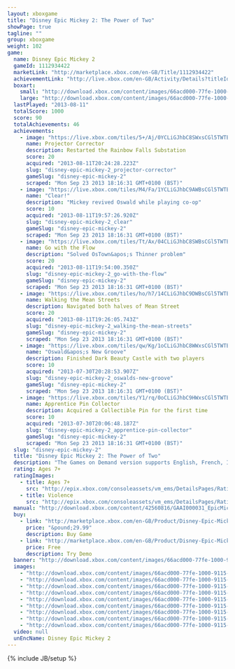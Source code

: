 ```yaml
---
layout: xboxgame
title: "Disney Epic Mickey 2: The Power of Two"
showPage: true
tagline: ""
group: xboxgame
weight: 102
game: 
  name: Disney Epic Mickey 2
  gameId: 1112934422
  marketLink: "http://marketplace.xbox.com/en-GB/Title/1112934422"
  achievementLink: "http://live.xbox.com/en-GB/Activity/Details?titleId=1112934422"
  boxart: 
    small: "http://download.xbox.com/content/images/66acd000-77fe-1000-9115-d80242560816/1033/boxartsm.jpg"
    large: "http://download.xbox.com/content/images/66acd000-77fe-1000-9115-d80242560816/1033/boxartlg.jpg"
  lastPlayed: "2013-08-11"
  totalScore: 1000
  score: 90
  totalAchievements: 46
  achievements: 
    - image: "https://live.xbox.com/tiles/5+/Aj/0YCLiGJhbC8SWxsCGl5TWTE2L2FjaC8wL2FmAAAAAOfn5-4M4Ps=.jpg"
      name: Projector Corrector
      description: Restarted the Rainbow Falls Substation
      score: 20
      acquired: "2013-08-11T20:24:28.223Z"
      slug: "disney-epic-mickey-2_projector-corrector"
      gameSlug: "disney-epic-mickey-2"
      scraped: "Mon Sep 23 2013 18:16:31 GMT+0100 (BST)"
    - image: "https://live.xbox.com/tiles/M4/Fa/1YCLiGJhbC9AWBsCGl5TWTE2L2FjaC8wL2I0AAAAAOfn5-p1gS8=.jpg"
      name: "Clear!"
      description: "Mickey revived Oswald while playing co-op"
      score: 10
      acquired: "2013-08-11T19:57:26.920Z"
      slug: "disney-epic-mickey-2_clear"
      gameSlug: "disney-epic-mickey-2"
      scraped: "Mon Sep 23 2013 18:16:31 GMT+0100 (BST)"
    - image: "https://live.xbox.com/tiles/Tt/Ax/04CLiGJhbC8SWBsCGl5TWTE2L2FjaC8wL2JmAAAAAOfn5-we0FI=.jpg"
      name: Go with the Flow
      description: "Solved OsTown&apos;s Thinner problem"
      score: 20
      acquired: "2013-08-11T19:54:00.350Z"
      slug: "disney-epic-mickey-2_go-with-the-flow"
      gameSlug: "disney-epic-mickey-2"
      scraped: "Mon Sep 23 2013 18:16:31 GMT+0100 (BST)"
    - image: "https://live.xbox.com/tiles/ho/h7/14CLiGJhbC9DWBsCGl5TWTE2L2FjaC8wL2I3AAAAAOfn5-hUiJo=.jpg"
      name: Walking the Mean Streets
      description: Navigated both halves of Mean Street
      score: 20
      acquired: "2013-08-11T19:26:05.743Z"
      slug: "disney-epic-mickey-2_walking-the-mean-streets"
      gameSlug: "disney-epic-mickey-2"
      scraped: "Mon Sep 23 2013 18:16:31 GMT+0100 (BST)"
    - image: "https://live.xbox.com/tiles/qw/Kg/1oCLiGJhbC8WWxsCGl5TWTE2L2FjaC8wL2FiAAAAAOfn5-mPArc=.jpg"
      name: "Oswald&apos;s New Groove"
      description: Finished Dark Beauty Castle with two players
      score: 10
      acquired: "2013-07-30T20:28:53.907Z"
      slug: "disney-epic-mickey-2_oswalds-new-groove"
      gameSlug: "disney-epic-mickey-2"
      scraped: "Mon Sep 23 2013 18:16:31 GMT+0100 (BST)"
    - image: "https://live.xbox.com/tiles/Y1/rq/0oCLiGJhbC9HWxsCGl5TWTE2L2FjaC8wL2EzAAAAAOfn5-3FWn8=.jpg"
      name: Apprentice Pin Collector
      description: Acquired a Collectible Pin for the first time
      score: 10
      acquired: "2013-07-30T20:06:48.187Z"
      slug: "disney-epic-mickey-2_apprentice-pin-collector"
      gameSlug: "disney-epic-mickey-2"
      scraped: "Mon Sep 23 2013 18:16:31 GMT+0100 (BST)"
  slug: "disney-epic-mickey-2"
  title: "Disney Epic Mickey 2: The Power of Two"
  description: "The Games on Demand version supports English, French, Italian, German, Spanish, Czech, Danish, Dutch, Finnish, Norwegian, Polish, Portuguese, Russian, Swedish. Download the manual for this game by locating the game on http://marketplace.xbox.com and selecting &ldquo;See Game Manual&quot;. Unleash the power of the brush in an all new co-op adventure. Join Mickey and Oswald in an epic battle to save the magical world of Wasteland and change it forever. Interact with your favorite characters like never before in the most heroic adventure yet."
  rating: Ages 7+
  ratingImages: 
    - title: Ages 7+
      src: "http://epix.xbox.com/consoleassets/vm_ems/DetailsPages/RatingSystemID/14/default/Values/14002.png"
    - title: Violence
      src: "http://epix.xbox.com/consoleassets/vm_ems/DetailsPages/RatingSystemID/14/default/Descriptors/14005.png"
  manual: "http://download.xbox.com/content/42560816/GAAI000031_EpicMickey2_X360_Manual_ENG.pdf"
  buy: 
    - link: "http://marketplace.xbox.com/en-GB/Product/Disney-Epic-Mickey-2-The-Power-of-Two/66acd000-77fe-1000-9115-d80242560816?purchase=1&amp;DownloadType=Game"
      price: "&pound;29.99"
      description: Buy Game
    - link: "http://marketplace.xbox.com/en-GB/Product/Disney-Epic-Mickey-2-The-Power-of-Two/66acd000-77fe-1000-9115-d80242560816?purchase=1&amp;DownloadType=GameDemo"
      price: Free
      description: Try Demo
  banner: "http://download.xbox.com/content/images/66acd000-77fe-1000-9115-d80242560816/1033/banner.png"
  images: 
    - "http://download.xbox.com/content/images/66acd000-77fe-1000-9115-d80242560816/1033/screenlg1.jpg"
    - "http://download.xbox.com/content/images/66acd000-77fe-1000-9115-d80242560816/1033/screenlg2.jpg"
    - "http://download.xbox.com/content/images/66acd000-77fe-1000-9115-d80242560816/1033/screenlg3.jpg"
    - "http://download.xbox.com/content/images/66acd000-77fe-1000-9115-d80242560816/1033/screenlg4.jpg"
    - "http://download.xbox.com/content/images/66acd000-77fe-1000-9115-d80242560816/1033/screenlg5.jpg"
    - "http://download.xbox.com/content/images/66acd000-77fe-1000-9115-d80242560816/1033/screenlg6.jpg"
    - "http://download.xbox.com/content/images/66acd000-77fe-1000-9115-d80242560816/1033/screenlg7.jpg"
    - "http://download.xbox.com/content/images/66acd000-77fe-1000-9115-d80242560816/1033/screenlg8.jpg"
    - "http://download.xbox.com/content/images/66acd000-77fe-1000-9115-d80242560816/1033/screenlg9.jpg"
  video: null
  unEncName: Disney Epic Mickey 2
---
```

{% include JB/setup %}